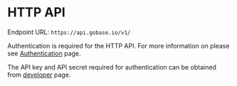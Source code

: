 # HTTP API

Endpoint URL: `https://api.gobase.io/v1/`

Authentication is required for the HTTP API. For more information on please see [Authentication](authentication) page.

The API key and API secret required for authentication can be obtained from [developer](https://developer.gobase.io) page.
